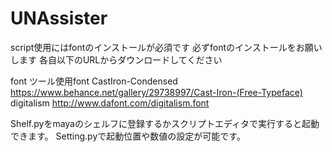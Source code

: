 # UNAssister

script使用にはfontのインストールが必須です
必ずfontのインストールをお願いします
各自以下のURLからダウンロードしてください


font
ツール使用font
CastIron-Condensed
https://www.behance.net/gallery/29738997/Cast-Iron-(Free-Typeface)
digitalism
http://www.dafont.com/digitalism.font


Shelf.pyをmayaのシェルフに登録するかスクリプトエディタで実行すると起動できます。
Setting.pyで起動位置や数値の設定が可能です。


